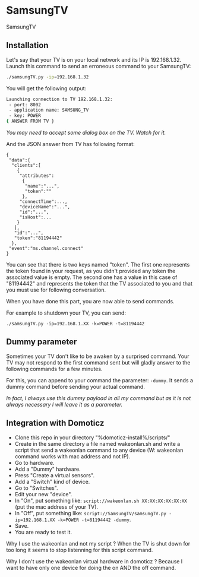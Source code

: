 # SamsungTV
SamsungTV


## Installation

Let's say that your TV is on your local network and its IP is 192.168.1.32.
Launch this command to send an erroneous command to your SamsungTV:

```bash
./samsungTV.py -ip=192.168.1.32
```

You will get the following output:

```bash
Launching connection to TV 192.168.1.32:
 - port: 8002
 - application name: SAMSUNG_TV
 - key: POWER
{ ANSWER FROM TV }
```
_You may need to accept some dialog box on the TV. Watch for it._

And the JSON answer from TV has following format:
```
{
 "data":{
  "clients":[
    {
     "attributes":
      {
       "name":"...",
       "token":""
      },
     "connectTime":...,
     "deviceName":"...",
     "id":"...",
     "isHost":...
    }
   ],
   "id":"...",
   "token":"81194442"
  },
 "event":"ms.channel.connect"
}
```

You can see that there is two keys named "token". The first one represents the token found in your request, as you didn't provided any token the associated value is empty. The second one has a value in this case of "81194442" and represents the token that the TV associated to you and that you must use for following conversation.

When you have done this part, you are now able to send commands.

For example to shutdown your TV, you can send:
```
./samsungTV.py -ip=192.168.1.XX -k=POWER -t=81194442
```

## Dummy parameter

Sometimes your TV don't like to be awaken by a surprised command.
Your TV may not respond to the first command sent but will gladly answer to the following commands for a few minutes.

For this, you can append to your command the parameter: `-dummy`.
It sends a dummy command before sending your actual command.

_In fact, I always use this dummy payload in all my command but as it is not always necessary I will leave it as a parameter._

## Integration with Domoticz

* Clone this repo in your directory "%domoticz-install%/scripts/"
* Create in the same directory a file named wakeonlan.sh and write a script that send a wakeonlan command to any device (W: wakeonlan command works with mac address and not IP).
* Go to hardware.
* Add a "Dummy" hardware.
* Press "Create a virtual sensors".
* Add a "Switch" kind of device.
* Go to "Switches".
* Edit your new "device".
* In "On", put something like: `script://wakeonlan.sh XX:XX:XX:XX:XX:XX` (put the mac address of your TV).
* In "Off", put something like: `script://SamsungTV/samsungTV.py -ip=192.168.1.XX -k=POWER -t=81194442 -dummy`.
* Save.
* You are ready to test it.

Why I use the wakeonlan and not my script ?
When the TV is shut down for too long it seems to stop listenning for this script command.

Why I don't use the wakeonlan virtual hardware in domoticz ?
Because I want to have only one device for doing the on AND the off command.
